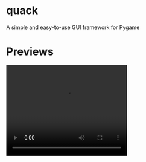 # quack
A simple and easy-to-use GUI framework for Pygame

# Previews
<video width="320" height="240" controls>
  <source src="https://github.com/biggus-developerus/quack-gui/raw/master/previews/cps_app.mp4" type="video/mp4">
  No video tag? No life? L browser?
</video>
